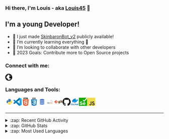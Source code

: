 ### Hi there, I'm Louis - aka [Louis45][website] 👋 

## I'm a young Developer!

- 🔭 I just made [SkinbaronBot_v2](https://github.com/Luois45/SkinbaronBot_v2) publicly available!
- 🌱 I’m currently learning everything 🤣
- 👯 I’m looking to collaborate with other developers
- 🥅 2023 Goals: Contribute more to Open Source projects

### Connect with me:

[<img align="left" alt="linktree.louis45.de" width="22px" src="https://raw.githubusercontent.com/iconic/open-iconic/master/svg/globe.svg" />][website]

<br />

### Languages and Tools:

[<img align="left" alt="Python" width="26px" src="https://raw.githubusercontent.com/github/explore/80688e429a7d4ef2fca1e82350fe8e3517d3494d/topics/python/python.png" />](https://github.com/topics/python)
[<img align="left" alt="Visual Studio Code" width="26px" src="https://raw.githubusercontent.com/github/explore/bbd48b997e8d0bef63f676eca4da5e1f76487b56/topics/visual-studio-code/visual-studio-code.png" />](https://github.com/topics/visual-studio-code)
[<img align="left" alt="HTML" width="26px" src="https://raw.githubusercontent.com/github/explore/80688e429a7d4ef2fca1e82350fe8e3517d3494d/topics/html/html.png" />](https://github.com/topics/html)
[<img align="left" alt="CSS" width="26px" src="https://raw.githubusercontent.com/github/explore/80688e429a7d4ef2fca1e82350fe8e3517d3494d/topics/css/css.png" />](https://github.com/topics/css)
[<img align="left" alt="SQL" width="26px" src="https://raw.githubusercontent.com/github/explore/80688e429a7d4ef2fca1e82350fe8e3517d3494d/topics/sql/sql.png" />](https://github.com/topics/sql)
[<img align="left" alt="MySQL" width="26px" src="https://raw.githubusercontent.com/github/explore/80688e429a7d4ef2fca1e82350fe8e3517d3494d/topics/mysql/mysql.png" />](https://github.com/topics/mysql)
[<img align="left" alt="Git" width="26px" src="https://raw.githubusercontent.com/github/explore/80688e429a7d4ef2fca1e82350fe8e3517d3494d/topics/git/git.png" />](https://github.com/topics/git)
[<img align="left" alt="GitHub" width="26px" src="https://raw.githubusercontent.com/github/explore/78df643247d429f6cc873026c0622819ad797942/topics/github/github.png" />](https://github.com/topics/github)
[<img align="left" alt="GitHub" width="26px" src="https://raw.githubusercontent.com/github/explore/80688e429a7d4ef2fca1e82350fe8e3517d3494d/topics/docker/docker.png" />](https://github.com/topics/docker)
[<img align="left" alt="Selenium" width="26px" src="https://raw.githubusercontent.com/github/explore/6c7084bb772f6fabaae377f5ae4a607594234ee6/topics/selenium/selenium.png" />](https://github.com/topics/selenium)
[<img align="left" alt="JavaScript" width="26px" src="https://raw.githubusercontent.com/github/explore/80688e429a7d4ef2fca1e82350fe8e3517d3494d/topics/javascript/javascript.png" />](https://github.com/topics/javascript)

<br />
<br />

---

<details>
  <summary>:zap: Recent GitHub Activity</summary>
  
<!--START_SECTION:activity-->
1. 🚀 Published release [Version 1.1](https://github.com/Luois45/RipperStoreScripts/releases/tag/v1.1.0) in [Luois45/RipperStoreScripts](https://github.com/Luois45/RipperStoreScripts)
2. 🚀 Published release [Version 1.3](https://github.com/Luois45/SkinbaronBot_v2/releases/tag/v1.3.0) in [Luois45/SkinbaronBot_v2](https://github.com/Luois45/SkinbaronBot_v2)
3. 🗣 Commented on [#18](https://github.com/Luois45/SkinbaronBot_v2/issues/18#issuecomment-1766839351) in [Luois45/SkinbaronBot_v2](https://github.com/Luois45/SkinbaronBot_v2)
4. 🎉 Merged PR [#19](https://github.com/Luois45/SkinbaronBot_v2/pull/19) in [Luois45/SkinbaronBot_v2](https://github.com/Luois45/SkinbaronBot_v2)
5. 💪 Opened PR [#19](https://github.com/Luois45/SkinbaronBot_v2/pull/19) in [Luois45/SkinbaronBot_v2](https://github.com/Luois45/SkinbaronBot_v2)
6. 🗣 Commented on [#259](https://github.com/Luois45/claim-free-steam-packages/pull/259#issuecomment-1671017156) in [Luois45/claim-free-steam-packages](https://github.com/Luois45/claim-free-steam-packages)
7. 🎉 Merged PR [#16](https://github.com/Luois45/SkinbaronBot_v2/pull/16) in [Luois45/SkinbaronBot_v2](https://github.com/Luois45/SkinbaronBot_v2)
8. 💪 Opened PR [#16](https://github.com/Luois45/SkinbaronBot_v2/pull/16) in [Luois45/SkinbaronBot_v2](https://github.com/Luois45/SkinbaronBot_v2)
9. 🎉 Merged PR [#15](https://github.com/Luois45/SkinbaronBot_v2/pull/15) in [Luois45/SkinbaronBot_v2](https://github.com/Luois45/SkinbaronBot_v2)
10. 💪 Opened PR [#15](https://github.com/Luois45/SkinbaronBot_v2/pull/15) in [Luois45/SkinbaronBot_v2](https://github.com/Luois45/SkinbaronBot_v2)
<!--END_SECTION:activity-->
  
</details>

<details>
  <summary>:zap: GitHub Stats</summary>
  <a href="https://github.com/Luois45?tab=repositories">
    <img align="center" alt="Louis45's GitHub Stats" src="https://github-readme-stats.vercel.app/api?username=Luois45&count_private=true&theme=tokyonight&show_icons=true" />
  </a>
</details>

<details>
  <summary>:zap: Most Used Languages</summary>
  <a href="https://github.com/Luois45?tab=repositories">
    <img align="center" alt="Louis45's Most Used Languages" src="https://github-readme-stats.vercel.app/api/top-langs/?username=Luois45&count_private=true&theme=tokyonight&layout=compact" />
  </a>
</details>

[website]: https://linktree.louis45.de/
